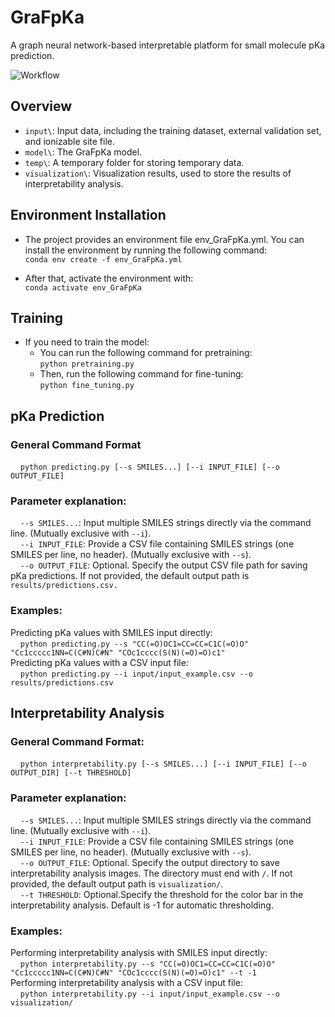 
# GraFpKa
A graph neural network-based interpretable platform for small molecule pKa prediction. 
  
![Workflow](https://github.com/Our-Stars/GraFpKa/blob/master/images/Workflow.png)  

## Overview
* `input\`: Input data, including the training dataset, external validation set, and ionizable site file.  
* `model\`: The GraFpKa model.  
* `temp\`: A temporary folder for storing temporary data.  
* `visualization\`: Visualization results, used to store the results of interpretability analysis.
  
## Environment Installation
* The project provides an environment file env_GraFpKa.yml. You can install the environment by running the following command:  
`conda env create -f env_GraFpKa.yml`   
  
* After that, activate the environment with:  
`conda activate env_GraFpKa`  
  
## Training 
* If you need to train the model:  
  - You can run the following command for pretraining:   
`python pretraining.py`  
  - Then, run the following command for fine-tuning:  
`python fine_tuning.py`  

## pKa Prediction
### General Command Format 
&nbsp;&nbsp;&nbsp;&nbsp;`python predicting.py [--s SMILES...] [--i INPUT_FILE] [--o OUTPUT_FILE]`  
### Parameter explanation:  
&nbsp;&nbsp;&nbsp;&nbsp;`--s SMILES...`: Input multiple SMILES strings directly via the command line. (Mutually exclusive with `--i`).  
&nbsp;&nbsp;&nbsp;&nbsp;`--i INPUT_FILE`: Provide a CSV file containing SMILES strings (one SMILES per line, no header). (Mutually exclusive with `--s`).  
&nbsp;&nbsp;&nbsp;&nbsp;`--o OUTPUT_FILE`: Optional. Specify the output CSV file path for saving pKa predictions. If not provided, the default output path is `results/predictions.csv. ` 
### Examples:  
Predicting pKa values with SMILES input directly:  
&nbsp;&nbsp;&nbsp;&nbsp;`python predicting.py --s "CC(=O)OC1=CC=CC=C1C(=O)O" "Cc1ccccc1NN=C(C#N)C#N" "COc1cccc(S(N)(=O)=O)c1"`  
Predicting pKa values with a CSV input file:  
&nbsp;&nbsp;&nbsp;&nbsp;`python predicting.py --i input/input_example.csv --o results/predictions.csv`  

## Interpretability Analysis  
### General Command Format:
&nbsp;&nbsp;&nbsp;&nbsp;`python interpretability.py [--s SMILES...] [--i INPUT_FILE] [--o OUTPUT_DIR] [--t THRESHOLD]`  
### Parameter explanation:  
&nbsp;&nbsp;&nbsp;&nbsp;`--s SMILES...`: Input multiple SMILES strings directly via the command line.  (Mutually exclusive with `--i`).  
&nbsp;&nbsp;&nbsp;&nbsp;`--i INPUT_FILE`: Provide a CSV file containing SMILES strings (one SMILES per line, no header). (Mutually exclusive with `--s`).  
&nbsp;&nbsp;&nbsp;&nbsp;`--o OUTPUT_FILE`: Optional. Specify the output directory to save interpretability analysis images. The directory must end with `/`. If not provided, the default output path is `visualization/`.  
&nbsp;&nbsp;&nbsp;&nbsp;`--t THRESHOLD`: Optional.Specify the threshold for the color bar in the interpretability analysis. Default is -1 for automatic thresholding.  
### Examples:  
Performing interpretability analysis with SMILES input directly:  
&nbsp;&nbsp;&nbsp;&nbsp;`python interpretability.py --s "CC(=O)OC1=CC=CC=C1C(=O)O" "Cc1ccccc1NN=C(C#N)C#N" "COc1cccc(S(N)(=O)=O)c1" --t -1`  
Performing interpretability analysis with a CSV input file:  
&nbsp;&nbsp;&nbsp;&nbsp;`python interpretability.py --i input/input_example.csv --o visualization/`  
